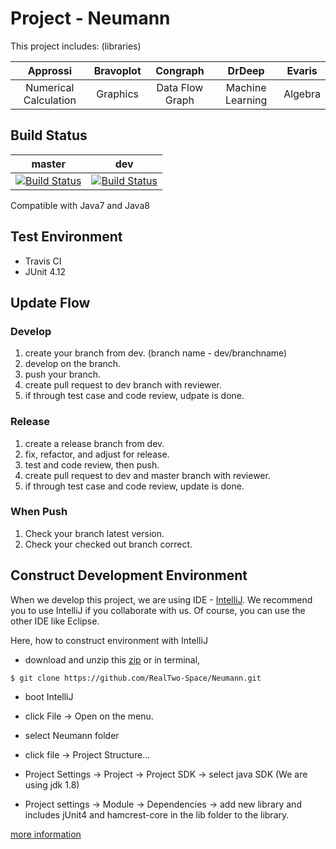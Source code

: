 # Project - Neumann 
This project includes: (libraries)

| Approssi | Bravoplot | Congraph | DrDeep | Evaris |
| :------: | :-------: | :------: | :----: | :----: |
| Numerical Calculation | Graphics | Data Flow Graph | Machine Learning | Algebra |

## Build Status

| master | dev |
|:------:|:---:|
| [![Build Status](https://travis-ci.org/RealTwo-Space/Neumann.svg?branch=master)](https://travis-ci.org/RealTwo-Space/Neumann) |  [![Build Status](https://travis-ci.org/RealTwo-Space/Neumann.svg?branch=dev)](https://travis-ci.org/RealTwo-Space/Neumann)   |

Compatible with Java7 and Java8
## Test Environment
- Travis CI
- JUnit 4.12

## Update Flow

### Develop
1. create your branch from dev. (branch name - dev/branchname)
2. develop on the branch.
3. push your branch.
4. create pull request to dev branch with reviewer.
5. if through test case and code review, udpate is done.

### Release
1. create a release branch from dev.
2. fix, refactor, and adjust for release.
3. test and code review, then push.
4. create pull request to dev and master branch with reviewer.
5. if through test case and code review, update is done.

### When Push
1. Check your branch latest version.
2. Check your checked out branch correct.

## Construct Development Environment
When we develop this project, we are using IDE - [IntelliJ](https://www.jetbrains.com/idea/). 
We recommend you to use IntelliJ if you collaborate with us.
Of course, you can use the other IDE like Eclipse.

Here, how to construct environment with IntelliJ
- download and unzip this [zip](https://github.com/RealTwo-Space/Neumann/archive/dev.zip) or in terminal,

```
$ git clone https://github.com/RealTwo-Space/Neumann.git
```

- boot IntelliJ

- click File \-\> Open on the menu.

- select Neumann folder

- click file \-\> Project Structure...

- Project Settings \-\> Project \-\> Project SDK \-\> select java SDK (We are using jdk 1.8)

- Project settings \-\> Module \-\> Dependencies \-\> add new library and includes jUnit4 and hamcrest-core in the lib folder to the library.

[more information](https://github.com/RealTwo-Space/Information)
